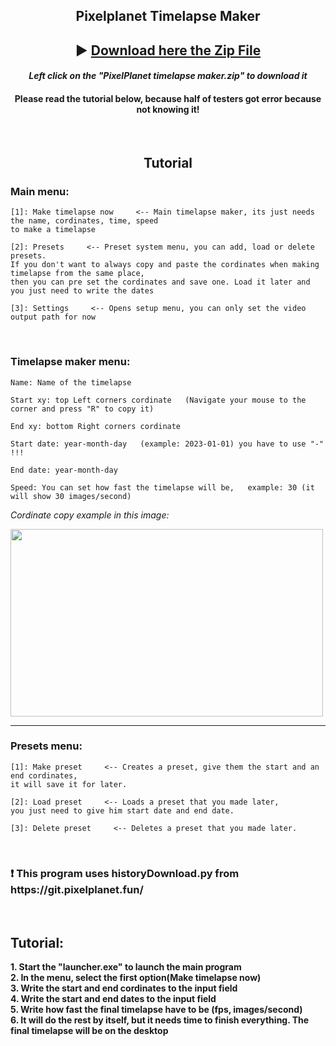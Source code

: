 <h2 align="center"> Pixelplanet Timelapse Maker </h2> 
<h2 align="center">
▶ <a href ="https://github.com/Batyoaron/pixelplanet_timelapse_maker/releases/tag/ptm1.4"
<strong> Download here the Zip File</strong>
</a> </h2>
<h4 align="center"> <em> Left click on the "PixelPlanet timelapse maker.zip" to download it </em> </h4>
<h4 align="center"> Please read the tutorial below, because half of testers got error because not knowing it!</h4>
<br>
<h2 align="center"> Tutorial</h2>

<h3> Main menu: </h3>

```
[1]: Make timelapse now     <-- Main timelapse maker, its just needs the name, cordinates, time, speed
to make a timelapse

[2]: Presets     <-- Preset system menu, you can add, load or delete presets.
If you don't want to always copy and paste the cordinates when making timelapse from the same place,
then you can pre set the cordinates and save one. Load it later and you just need to write the dates

[3]: Settings     <-- Opens setup menu, you can only set the video output path for now
```
<br>
<h3> Timelapse maker menu: </h3>

```
Name: Name of the timelapse

Start xy: top Left corners cordinate   (Navigate your mouse to the corner and press "R" to copy it)

End xy: bottom Right corners cordinate

Start date: year-month-day   (example: 2023-01-01) you have to use "-" !!!

End date: year-month-day

Speed: You can set how fast the timelapse will be,   example: 30 (it will show 30 images/second)
```
<em> Cordinate copy example in this image: </em>

<img src = "https://github.com/Batyoaron/pixelplanet_timelapse_maker/assets/111697446/ca9d393f-ef71-48a3-9c77-030b3edf45d4" width = 500 height = 300>

-----

<h3> Presets menu: </h3>

```
[1]: Make preset     <-- Creates a preset, give them the start and an end cordinates,
it will save it for later. 

[2]: Load preset     <-- Loads a preset that you made later,
you just need to give him start date and end date.

[3]: Delete preset     <-- Deletes a preset that you made later.
```

<br>

<h3>❗ This program uses historyDownload.py from https://git.pixelplanet.fun/</h3>
<br>
<h2> Tutorial: </h2>
<b> 1. Start the "launcher.exe" to launch the main program </b>
<br>
<b> 2. In the menu, select the first option(Make timelapse now)</b>
<br>
<b> 3. Write the start and end cordinates to the input field </b>
<br>
<b> 4. Write the start and end dates to the input field </b>
<br>
<b> 5. Write how fast the final timelapse have to be (fps, images/second) </b>
<br>
<b> 6. It will do the rest by itself, but it needs time to finish everything. The final timelapse will be on the desktop</b>
